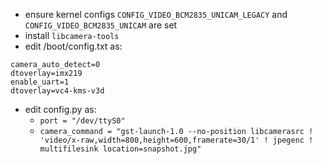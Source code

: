 - ensure kernel configs `CONFIG_VIDEO_BCM2835_UNICAM_LEGACY` and `CONFIG_VIDEO_BCM2835_UNICAM` are set
- install `libcamera-tools`
- edit /boot/config.txt as:
```
camera_auto_detect=0
dtoverlay=imx219
enable_uart=1
dtoverlay=vc4-kms-v3d
```
- edit config.py as:
    - `port = "/dev/ttyS0"`
    - `camera_command = "gst-launch-1.0 --no-position libcamerasrc ! 'video/x-raw,width=800,height=600,framerate=30/1' ! jpegenc ! multifilesink location=snapshot.jpg"`

